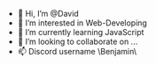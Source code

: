 - 👋 Hi, I’m @David 
- 👀 I’m interested in Web-Developing
- 🌱 I’m currently learning JavaScript 
- 💞️ I’m looking to collaborate on ...
- 📫 Discord username \Benjamin\ 

<!---
Trijit217/Trijit217 is a ✨ special ✨ repository because its `README.md` (this file) appears on your GitHub profile.
You can click the Preview link to take a look at your changes.
--->
